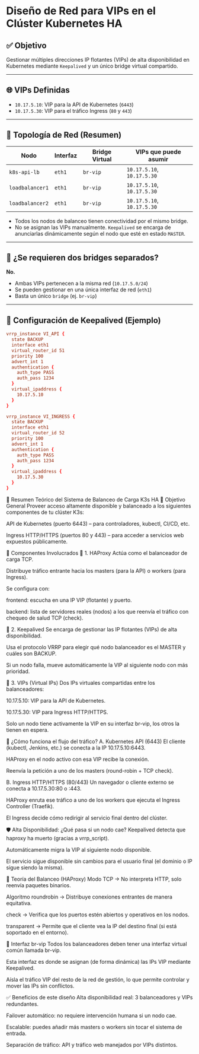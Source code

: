 # Diseño de Red para VIPs en el Clúster Kubernetes HA

## ✅ Objetivo

Gestionar múltiples direcciones IP flotantes (VIPs) de alta disponibilidad en Kubernetes mediante `Keepalived` y un único bridge virtual compartido.

---

## 🌐 VIPs Definidas

- `10.17.5.10`: VIP para la API de Kubernetes (`6443`)
- `10.17.5.30`: VIP para el tráfico Ingress (`80` y `443`)

---

## 🧱 Topología de Red (Resumen)

| Nodo             | Interfaz | Bridge Virtual | VIPs que puede asumir             |
|------------------|----------|----------------|----------------------------------|
| `k8s-api-lb`      | `eth1`   | `br-vip`       | `10.17.5.10`, `10.17.5.30`       |
| `loadbalancer1`  | `eth1`   | `br-vip`       | `10.17.5.10`, `10.17.5.30`       |
| `loadbalancer2`  | `eth1`   | `br-vip`       | `10.17.5.10`, `10.17.5.30`       |

- Todos los nodos de balanceo tienen conectividad por el mismo bridge.
- No se asignan las VIPs manualmente. `Keepalived` se encarga de anunciarlas dinámicamente según el nodo que esté en estado `MASTER`.

---

## 🛑 ¿Se requieren dos bridges separados?

**No.**
- Ambas VIPs pertenecen a la misma red (`10.17.5.0/24`)
- Se pueden gestionar en una única interfaz de red (`eth1`)
- Basta un único `bridge` (ej. `br-vip`)

---

## 🧠 Configuración de Keepalived (Ejemplo)

```conf
vrrp_instance VI_API {
  state BACKUP
  interface eth1
  virtual_router_id 51
  priority 100
  advert_int 1
  authentication {
    auth_type PASS
    auth_pass 1234
  }
  virtual_ipaddress {
    10.17.5.10
  }
}

vrrp_instance VI_INGRESS {
  state BACKUP
  interface eth1
  virtual_router_id 52
  priority 100
  advert_int 1
  authentication {
    auth_type PASS
    auth_pass 1234
  }
  virtual_ipaddress {
    10.17.5.30
  }
}
```


🧠 Resumen Teórico del Sistema de Balanceo de Carga K3s HA
🎯 Objetivo General
Proveer acceso altamente disponible y balanceado a los siguientes componentes de tu clúster K3s:

API de Kubernetes (puerto 6443) – para controladores, kubectl, CI/CD, etc.

Ingress HTTP/HTTPS (puertos 80 y 443) – para acceder a servicios web expuestos públicamente.

🧱 Componentes Involucrados
🧩 1. HAProxy
Actúa como el balanceador de carga TCP.

Distribuye tráfico entrante hacia los masters (para la API) o workers (para Ingress).

Se configura con:

frontend: escucha en una IP VIP (flotante) y puerto.

backend: lista de servidores reales (nodos) a los que reenvía el tráfico con chequeo de salud TCP (check).

🧩 2. Keepalived
Se encarga de gestionar las IP flotantes (VIPs) de alta disponibilidad.

Usa el protocolo VRRP para elegir qué nodo balanceador es el MASTER y cuáles son BACKUP.

Si un nodo falla, mueve automáticamente la VIP al siguiente nodo con más prioridad.

🧩 3. VIPs (Virtual IPs)
Dos IPs virtuales compartidas entre los balanceadores:

10.17.5.10: VIP para la API de Kubernetes.

10.17.5.30: VIP para Ingress HTTP/HTTPS.

Solo un nodo tiene activamente la VIP en su interfaz br-vip, los otros la tienen en espera.

🔄 ¿Cómo funciona el flujo del tráfico?
A. Kubernetes API (6443)
El cliente (kubectl, Jenkins, etc.) se conecta a la IP 10.17.5.10:6443.

HAProxy en el nodo activo con esa VIP recibe la conexión.

Reenvía la petición a uno de los masters (round-robin + TCP check).

B. Ingress HTTP/HTTPS (80/443)
Un navegador o cliente externo se conecta a 10.17.5.30:80 o :443.

HAProxy enruta ese tráfico a uno de los workers que ejecuta el Ingress Controller (Traefik).

El Ingress decide cómo redirigir al servicio final dentro del clúster.

🛡️ Alta Disponibilidad: ¿Qué pasa si un nodo cae?
Keepalived detecta que haproxy ha muerto (gracias a vrrp_script).

Automáticamente migra la VIP al siguiente nodo disponible.

El servicio sigue disponible sin cambios para el usuario final (el dominio o IP sigue siendo la misma).

🧮 Teoría del Balanceo (HAProxy)
Modo TCP → No interpreta HTTP, solo reenvía paquetes binarios.

Algoritmo roundrobin → Distribuye conexiones entrantes de manera equitativa.

check → Verifica que los puertos estén abiertos y operativos en los nodos.

transparent → Permite que el cliente vea la IP del destino final (si está soportado en el entorno).

🌉 Interfaz br-vip
Todos los balanceadores deben tener una interfaz virtual común llamada br-vip.

Esta interfaz es donde se asignan (de forma dinámica) las IPs VIP mediante Keepalived.

Aísla el tráfico VIP del resto de la red de gestión, lo que permite controlar y mover las IPs sin conflictos.

✅ Beneficios de este diseño
Alta disponibilidad real: 3 balanceadores y VIPs redundantes.

Failover automático: no requiere intervención humana si un nodo cae.

Escalable: puedes añadir más masters o workers sin tocar el sistema de entrada.

Separación de tráfico: API y tráfico web manejados por VIPs distintos.

